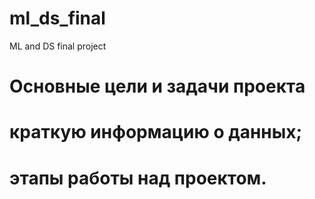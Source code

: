 # ml_ds_final
ML and DS final project

# Основные цели и задачи проекта


# краткую информацию о данных;




# этапы работы над проектом.
